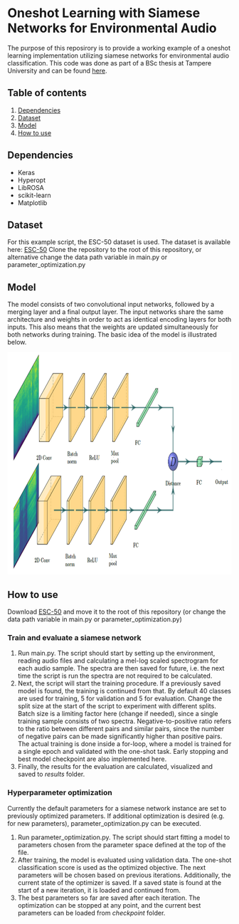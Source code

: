 # Oneshot Learning with Siamese Networks for Environmental Audio
The purpose of this reposirory is to provide a working example of a oneshot learning implementation utilizing siamese networks for environmental audio classification. This code was done as part of a BSc thesis at Tampere University and can be found [here](https://trepo.tuni.fi/handle/123456789/27387).

## Table of contents
1. [Dependencies](#dependencies)
2. [Dataset](#dataset)
3. [Model](#model)
4. [How to use](#how-to-use)

## Dependencies <a name="dependencies"></a>
- Keras
- Hyperopt
- LibROSA
- scikit-learn
- Matplotlib

## Dataset <a name="dataset"></a>
For this example script, the ESC-50 dataset is used. The dataset is available here: [ESC-50](https://github.com/karoldvl/ESC-50)
Clone the repository to the root of this repository, or alternative change the data path variable in main.py or parameter_optimization.py

## Model <a name="model"></a>
The model consists of two convolutional input networks, followed by
a merging layer and a final output layer. The input networks share the same architecture
and weights in order to act as identical encoding layers for both inputs. This also
means that the weights are updated simultaneously for both networks during training.
The basic idea of the model is illustrated below.

<img src="figures/siamese-model.PNG" alt="Siamese network"
title="Siamese network" width="915" height="500"/>


## How to use <a name="how-to-use"></a>
Download [ESC-50](https://github.com/karoldvl/ESC-50) and move it to the root of this repository (or change the data path variable in main.py or parameter_optimization.py)

### Train and evaluate a siamese network
1. Run main.py. The script should start by setting up the environment, reading audio files and calculating a mel-log scaled spectrogram for each audio sample. The spectra are then saved for future, i.e. the next time the script is run the spectra are not required to be calculated.
2. Next, the script will start the training procedure. If a previously saved model is found, the training is continued from that. By default 40 classes are used for training, 5 for validation and 5 for evaluation. Change the split size at the start of the script to experiment with different splits. Batch size is a limiting factor here (change if needed), since a single training sample consists of two spectra. Negative-to-positive ratio refers to the ratio between different pairs and similar pairs, since the number of negative pairs can be made significantly higher than positive pairs. The actual training is done inside a for-loop, where a model is trained for a single epoch and validated with the one-shot task. Early stopping and best model checkpoint are also implemented here. 
3. Finally, the results for the evaluation are calculated, visualized and saved to *results* folder.

### Hyperparameter optimization
Currently the default parameters for a siamese network instance are set to previously optimized parameters. If additional optimization is desired (e.g. for new parameters), parameter_optimization.py can be executed.
1. Run parameter_optimization.py. The script should start fitting a model to parameters chosen from the parameter space defined at the top of the file.
2. After training, the model is evaluated using validation data. The one-shot classification score is used as the optimized objective. The next parameters will be chosen based on previous iterations. Additionally, the current state of the optimizer is saved. If a saved state is found at the start of a new iteration, it is loaded and continued from.
3. The best parameters so far are saved after each iteration. The optimization can be stopped at any point, and the current best parameters can be loaded from *checkpoint* folder.
